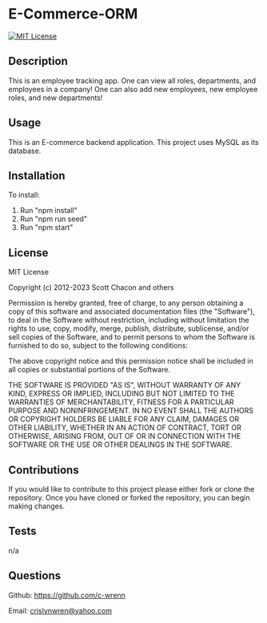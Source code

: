 # E-Commerce-ORM

[![MIT License](https://img.shields.io/badge/License-MIT-blue.svg)](https://opensource.org/licenses/MIT)

## Description
This is an employee tracking app. 
One can view all roles, departments, and employees in a company! One can also add new employees, new employee roles, and new departments!

## Usage
This is an E-commerce backend application. This project uses MySQL as its database.

## Installation

 To install:
1. Run "npm install"
2. Run "npm run seed"
3. Run "npm start"

## License

MIT License

Copyright (c) 2012-2023 Scott Chacon and others

Permission is hereby granted, free of charge, to any person obtaining
a copy of this software and associated documentation files (the
"Software"), to deal in the Software without restriction, including
without limitation the rights to use, copy, modify, merge, publish,
distribute, sublicense, and/or sell copies of the Software, and to
permit persons to whom the Software is furnished to do so, subject to
the following conditions:

The above copyright notice and this permission notice shall be
included in all copies or substantial portions of the Software.

THE SOFTWARE IS PROVIDED "AS IS", WITHOUT WARRANTY OF ANY KIND,
EXPRESS OR IMPLIED, INCLUDING BUT NOT LIMITED TO THE WARRANTIES OF
MERCHANTABILITY, FITNESS FOR A PARTICULAR PURPOSE AND
NONINFRINGEMENT. IN NO EVENT SHALL THE AUTHORS OR COPYRIGHT HOLDERS BE
LIABLE FOR ANY CLAIM, DAMAGES OR OTHER LIABILITY, WHETHER IN AN ACTION
OF CONTRACT, TORT OR OTHERWISE, ARISING FROM, OUT OF OR IN CONNECTION
WITH THE SOFTWARE OR THE USE OR OTHER DEALINGS IN THE SOFTWARE.

## Contributions
If you would like to contribute to this project please either fork or clone the repository. Once you have cloned or forked the repository, you can begin making changes.

## Tests
n/a

## Questions
Github: https://github.com/c-wrenn

Email: crislynwren@yahoo.com